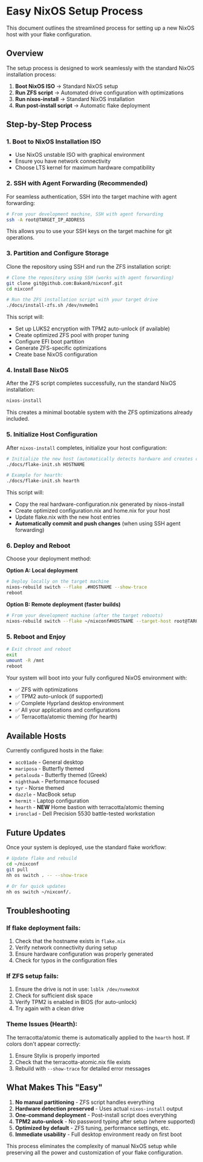 # Easy NixOS Setup Process

This document outlines the streamlined process for setting up a new NixOS host with your flake configuration.

## Overview

The setup process is designed to work seamlessly with the standard NixOS installation process:

1. **Boot NixOS ISO** → Standard NixOS setup
2. **Run ZFS script** → Automated drive configuration with optimizations  
3. **Run nixos-install** → Standard NixOS installation
4. **Run post-install script** → Automatic flake deployment

## Step-by-Step Process

### 1. Boot to NixOS Installation ISO

- Use NixOS unstable ISO with graphical environment
- Ensure you have network connectivity
- Choose LTS kernel for maximum hardware compatibility

### 2. SSH with Agent Forwarding (Recommended)

For seamless authentication, SSH into the target machine with agent forwarding:

```bash
# From your development machine, SSH with agent forwarding
ssh -A root@TARGET_IP_ADDRESS
```

This allows you to use your SSH keys on the target machine for git operations.

### 3. Partition and Configure Storage

Clone the repository using SSH and run the ZFS installation script:

```bash
# Clone the repository using SSH (works with agent forwarding)
git clone git@github.com:Bakan0/nixconf.git
cd nixconf

# Run the ZFS installation script with your target drive
./docs/install-zfs.sh /dev/nvme0n1
```

This script will:
- Set up LUKS2 encryption with TPM2 auto-unlock (if available)
- Create optimized ZFS pool with proper tuning
- Configure EFI boot partition
- Generate ZFS-specific optimizations
- Create base NixOS configuration

### 4. Install Base NixOS

After the ZFS script completes successfully, run the standard NixOS installation:

```bash
nixos-install
```

This creates a minimal bootable system with the ZFS optimizations already included.

### 5. Initialize Host Configuration

After `nixos-install` completes, initialize your host configuration:

```bash
# Initialize the new host (automatically detects hardware and creates configs)
./docs/flake-init.sh HOSTNAME

# Example for hearth:
./docs/flake-init.sh hearth
```

This script will:
- Copy the real hardware-configuration.nix generated by nixos-install
- Create optimized configuration.nix and home.nix for your host
- Update flake.nix with the new host entries  
- **Automatically commit and push changes** (when using SSH agent forwarding)

### 6. Deploy and Reboot

Choose your deployment method:

**Option A: Local deployment**
```bash
# Deploy locally on the target machine
nixos-rebuild switch --flake .#HOSTNAME --show-trace
reboot
```

**Option B: Remote deployment (faster builds)**
```bash
# From your development machine (after the target reboots)
nixos-rebuild switch --flake ~/nixconf#HOSTNAME --target-host root@TARGET_IP --build-host TARGET_IP --show-trace
```

### 5. Reboot and Enjoy

```bash
# Exit chroot and reboot
exit
umount -R /mnt
reboot
```

Your system will boot into your fully configured NixOS environment with:
- ✅ ZFS with optimizations
- ✅ TPM2 auto-unlock (if supported)
- ✅ Complete Hyprland desktop environment
- ✅ All your applications and configurations
- ✅ Terracotta/atomic theming (for hearth)

## Available Hosts

Currently configured hosts in the flake:
- `acc01ade` - General desktop
- `mariposa` - Butterfly themed
- `petalouda` - Butterfly themed (Greek)
- `nighthawk` - Performance focused
- `tyr` - Norse themed
- `dazzle` - MacBook setup
- `hermit` - Laptop configuration
- `hearth` - **NEW** Home bastion with terracotta/atomic theming
- `ironclad` - Dell Precision 5530 battle-tested workstation

## Future Updates

Once your system is deployed, use the standard flake workflow:

```bash
# Update flake and rebuild
cd ~/nixconf
git pull
nh os switch . -- --show-trace

# Or for quick updates
nh os switch ~/nixconf/.
```

## Troubleshooting

### If flake deployment fails:
1. Check that the hostname exists in `flake.nix`
2. Verify network connectivity during setup
3. Ensure hardware configuration was properly generated
4. Check for typos in the configuration files

### If ZFS setup fails:
1. Ensure the drive is not in use: `lsblk /dev/nvmeXnX`
2. Check for sufficient disk space
3. Verify TPM2 is enabled in BIOS (for auto-unlock)
4. Try again with a clean drive

### Theme Issues (Hearth):
The terracotta/atomic theme is automatically applied to the `hearth` host. If colors don't appear correctly:
1. Ensure Stylix is properly imported
2. Check that the terracotta-atomic.nix file exists
3. Rebuild with `--show-trace` for detailed error messages

## What Makes This "Easy"

1. **No manual partitioning** - ZFS script handles everything
2. **Hardware detection preserved** - Uses actual `nixos-install` output
3. **One-command deployment** - Post-install script does everything
4. **TPM2 auto-unlock** - No password typing after setup (where supported)
5. **Optimized by default** - ZFS tuning, performance settings, etc.
6. **Immediate usability** - Full desktop environment ready on first boot

This process eliminates the complexity of manual NixOS setup while preserving all the power and customization of your flake configuration.
